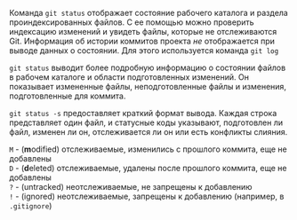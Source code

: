 Команда `git status` отображает состояние рабочего каталога и раздела проиндексированных файлов. С ее помощью можно проверить индексацию изменений и увидеть файлы, которые не отслеживаются Git. Информация об истории коммитов проекта _не_ отображается при выводе данных о состоянии. Для этого используется команда `git log`

`git status` 
выводит более подробную информацию о состоянии файлов в рабочем каталоге и области подготовленных изменений. Он показывает измененные файлы, неподготовленные файлы и изменения, подготовленные для коммита.

`git status -s`
предоставляет краткий формат вывода. Каждая строка представляет один файл, и статусные коды указывают, подготовлен ли файл, изменен ли он, отслеживается ли он или есть конфликты слияния.

`M` - (**m**odified) отслеживаемые, изменились с прошлого коммита, еще не добавлены  
`D` - (**d**eleted) отслеживаемые, удалены после прошлого коммита, еще не добавлены  
`?` - (untracked) неотслеживаемые, не запрещены к добавлению  
`!` - (ignored) неотслеживаемые, запрещены к добавлению (например, в `.gitignore`)
